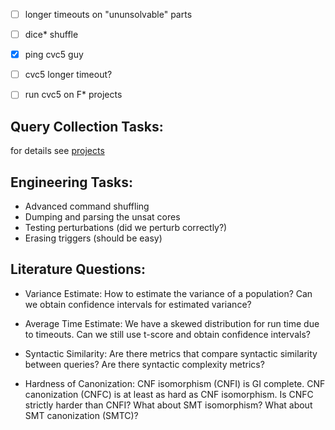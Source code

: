 - [ ] longer timeouts on "ununsolvable" parts

- [ ] dice* shuffle

- [x] ping cvc5 guy

- [ ] cvc5 longer timeout?

- [ ] run cvc5 on F* projects


## Query Collection Tasks:

for details see [projects](projects.md)

## Engineering Tasks:

* Advanced command shuffling
* Dumping and parsing the unsat cores 
* Testing perturbations (did we perturb correctly?)
* Erasing triggers (should be easy)

## Literature Questions:

* Variance Estimate: How to estimate the variance of a population?
Can we obtain confidence intervals for estimated variance?

* Average Time Estimate: We have a skewed distribution for run time due to timeouts. Can we still use t-score and obtain confidence intervals?

* Syntactic Similarity: Are there metrics that compare syntactic similarity between queries? Are there syntactic complexity metrics?

* Hardness of Canonization: CNF isomorphism (CNFI) is GI complete. CNF
canonization (CNFC) is at least as hard as CNF isomorphism. Is CNFC strictly
harder than CNFI? What about SMT isomorphism? What about SMT canonization
(SMTC)?
